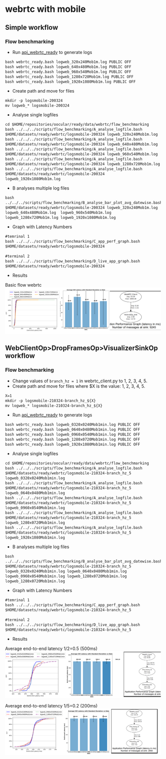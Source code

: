 # webrtc with mobile

## Simple workflow

### Flow benchmarking
* Run [api_webrtc_ready](../../../docs/holoscan/apis_webrtc_ready.md) to generate logs
```
bash webrtc_ready.bash logweb_320x240Mob1m.log PUBLIC OFF
bash webrtc_ready.bash logweb_640x480Mob1m.log PUBLIC OFF
bash webrtc_ready.bash logweb_960x540Mob1m.log PUBLIC OFF
bash webrtc_ready.bash logweb_1280x720Mob1m.log PUBLIC OFF
bash webrtc_ready.bash logweb_1920x1080Mob1m.log PUBLIC OFF
```

* Create path and move for files
```
mkdir -p logsmobile-200324
mv logweb_* logsmobile-200324
```


* Analyse single logfiles
```
cd $HOME/repositories/oocular/ready/data/webrtc/flow_benchmarking
bash ../../../scripts/flow_benchmarking/A_analyse_logfile.bash $HOME/datasets/ready/webrtc/logsmobile-200324 logweb_320x240Mob1m.log
bash ../../../scripts/flow_benchmarking/A_analyse_logfile.bash $HOME/datasets/ready/webrtc/logsmobile-200324 logweb_640x480Mob1m.log
bash ../../../scripts/flow_benchmarking/A_analyse_logfile.bash $HOME/datasets/ready/webrtc/logsmobile-200324 logweb_960x540Mob1m.log
bash ../../../scripts/flow_benchmarking/A_analyse_logfile.bash $HOME/datasets/ready/webrtc/logsmobile-200324 logweb_1280x720Mob1m.log
bash ../../../scripts/flow_benchmarking/A_analyse_logfile.bash $HOME/datasets/ready/webrtc/logsmobile-200324 logweb_1920x1080Mob1m.log
```

* B analyses multiple log files
```
bash ../../../scripts/flow_benchmarking/B_analyse_bar_plot_avg_datewise.bash $HOME/datasets/ready/webrtc/logsmobile-200324 logweb_320x240Mob1m.log  logweb_640x480Mob1m.log  logweb_960x540Mob1m.log logweb_1280x720Mob1m.log logweb_1920x1080Mob1m.log
```

* Graph with Latency Numbers
```
#temrinal 1
bash ../../../scripts/flow_benchmarking/C_app_perf_graph.bash $HOME/datasets/ready/webrtc/logsmobile-200324

#terminal 2
bash ../../../scripts/flow_benchmarking/D_live_app_graph.bash $HOME/datasets/ready/webrtc/logsmobile-200324
```

* Results

Basic flow webrtc
![fig](plots_mobile_basicflow.svg)


## WebClientOp>DropFramesOp>VisualizerSinkOp workflow

### Flow benchmarking

* Change values of `branch_hz = 1` in webrtc_client.py to 1, 2, 3, 4, 5.
* Create path and move for files where $X is the value: 1, 2, 3, 4, 5.
```
X=1
mkdir -p logsmobile-210324-branch_hz_${X}
mv logweb_* logsmobile-210324-branch_hz_${X}
```

* Run [api_webrtc_ready](../../../docs/holoscan/apis_webrtc_ready.md) to generate logs
```
bash webrtc_ready.bash logweb_0320x0240Mob1min.log PUBLIC OFF
bash webrtc_ready.bash logweb_0640x0480Mob1min.log PUBLIC OFF
bash webrtc_ready.bash logweb_0960x0540Mob1min.log PUBLIC OFF
bash webrtc_ready.bash logweb_1280x0720Mob1min.log PUBLIC OFF
bash webrtc_ready.bash logweb_1920x1080Mob1min.log PUBLIC OFF
```


* Analyse single logfiles
```
cd $HOME/repositories/oocular/ready/data/webrtc/flow_benchmarking
bash ../../../scripts/flow_benchmarking/A_analyse_logfile.bash $HOME/datasets/ready/webrtc/logsmobile-210324-branch_hz_5 logweb_0320x0240Mob1min.log
bash ../../../scripts/flow_benchmarking/A_analyse_logfile.bash $HOME/datasets/ready/webrtc/logsmobile-210324-branch_hz_5 logweb_0640x0480Mob1min.log
bash ../../../scripts/flow_benchmarking/A_analyse_logfile.bash $HOME/datasets/ready/webrtc/logsmobile-210324-branch_hz_5 logweb_0960x0540Mob1min.log
bash ../../../scripts/flow_benchmarking/A_analyse_logfile.bash $HOME/datasets/ready/webrtc/logsmobile-210324-branch_hz_5 logweb_1280x0720Mob1min.log 
bash ../../../scripts/flow_benchmarking/A_analyse_logfile.bash $HOME/datasets/ready/webrtc/logsmobile-210324-branch_hz_5 logweb_1920x1080Mob1min.log
```

* B analyses multiple log files
```
bash ../../../scripts/flow_benchmarking/B_analyse_bar_plot_avg_datewise.bash $HOME/datasets/ready/webrtc/logsmobile-210324-branch_hz_5 logweb_0320x0240Mob1min.log logweb_0640x0480Mob1min.log logweb_0960x0540Mob1min.log logweb_1280x0720Mob1min.log logweb_1280x0720Mob1min.log
```

* Graph with Latency Numbers
```
#temrinal 1
bash ../../../scripts/flow_benchmarking/C_app_perf_graph.bash $HOME/datasets/ready/webrtc/logsmobile-210324-branch_hz_5

#terminal 2
bash ../../../scripts/flow_benchmarking/D_live_app_graph.bash $HOME/datasets/ready/webrtc/logsmobile-210324-branch_hz_5
```

* Results

Average end-to-end latency 1/2=0.5 (500ms)
![fig](plots_mobile_branch_hz_2.svg)

Average end-to-end latency 1/5=0.2 (200ms)
![fig](plots_mobile_branch_hz_5.svg)


